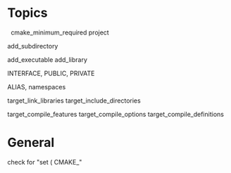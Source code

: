 # Topics

  cmake_minimum_required
project

add_subdirectory

add_executable
add_library

INTERFACE, PUBLIC, PRIVATE

ALIAS, namespaces

target_link_libraries
target_include_directories

target_compile_features
target_compile_options
target_compile_definitions

# General

check for "set ( CMAKE_"

